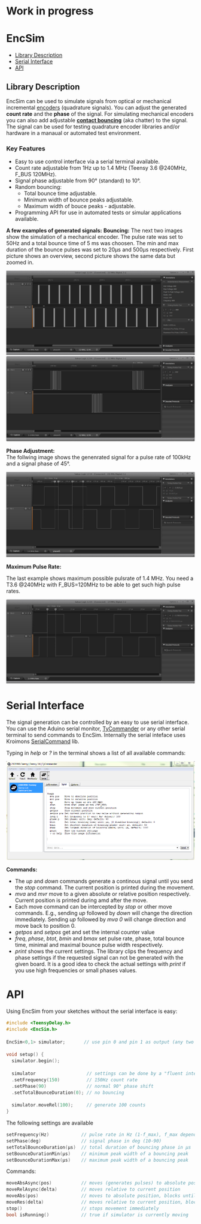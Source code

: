# Work in progress

# EncSim
- [Library Description](#library-description)
- [Serial Interface](#serial-interface)
- [API](#api)


## Library Description 
EncSim can be used to simulate signals from optical or mechanical incremental [encoders](https://en.wikipedia.org/wiki/Rotary_encoder#Incremental_rotary_encoder) (quadrature signals). You can adjust the generated **count rate** and the **phase** of the signal. For simulating mechanical encoders you can also add adjustable [**contact bouncing**](https://en.wikipedia.org/wiki/Switch#Contact_bounce) (aka chatter) to the signal.
The signal can be used for testing quadrature encoder libraries and/or hardware in a manaual or automated test environment.

### Key Features
- Easy to use control interface via a serial terminal available.
- Count rate adjustable from 1Hz up to 1.4 MHz (Teensy 3.6 @240MHz, F_BUS 120MHz).
- Signal phase adjustable from 90° (standard) to 10°.
- Random bouncing:
  - Total bounce time adjustable.
  - Minimum width of bounce peaks adjustable.
  - Maximum width of bouce peaks - adjustable.
- Programming API for use in automated tests or simular applications available.

**A few examples of generated signals:**
**Bouncing:** 
The next two images show the simulation of a mechanical encoder. The pulse rate was set to 50Hz and a total bounce time of 5 ms was choosen. The min and max duration of the bounce pulses was set to 20µs and 500µs respectively. First picture shows an overview, second picture shows the same data but zoomed in.

![50Hz with enabled bouncing](/media/50Hz_bounce5000_20_500.PNG?raw=true "50 Hz bouncing")
![50Hz with enabled bouncing](/media/50Hz_bounce5000_20_500_zoom.PNG?raw=true "50 Hz bouncing")

**Phase Adjustment:**  
The follwing image shows the genenrated signal for a pulse rate of 100kHz and a signal phase of 45°. 

![100kHz, 45deg](/media/100kHz45deg.PNG?raw=true "100KHz, 45deg")

**Maximum Pulse Rate:**

The last example shows maximum possible pulsrate of 1.4 MHz. You need a T3.6 @240MHz with F_BUS=120MHz to be able to get such high pulse rates.

![100kHz, 45deg](/media/1_4MHz.PNG?raw=true)

# Serial Interface
The signal generation can be controlled by an easy to use serial interface. You can use the Aduino serial monitor,  [TyCommander](https://github.com/Koromix/tytools) or any other serial terminal to send commands to EncSim. Internally the serial inteface uses Kroimons [SerialCommand](https://github.com/kroimon/Arduino-SerialCommand) lib.

Typing in *help* or *?* in the terminal shows a list of all available commands:

![help output](/media/interface.PNG?raw=true)

**Commands:**

- The *up* and *down* commands generate a continous signal until you send the *stop* command. The current position is printed during the movement.
- *mva* and *mvr* move to a given absolute or relative position respectively. Current position is printed during amd after the move.
- Each move command can be intercepted by *stop* or other move commands. E.g., sending *up* followed by *down* will change the direction immediately. Sending *up* followed by *mva 0* will change direction and move back to position 0.
- *getpos* and *setpos* get and set the internal counter value
- *freq*, *phase*, *btot*, *bmin* and *bmax* set pulse rate, phase, total bounce time, minimal and maximal bounce pulse width respectively.
- *print* shows the current settings. The library clips the frequency and phase settings if the requested signal can not be generated with the given board. It is a good idea to check the actual settings with *print* if you use high frequencies or small phases values.

# API
Using EncSim from your sketches without the serial interface is easy:
```c++
#include <TeensyDelay.h>
#include <EncSim.h>

EncSim<0,1> simulator;       // use pin 0 and pin 1 as output (any two digital pins can be used)

void setup() {
  simulator.begin();

  simulator                   // settings can be done by a "fluent interface"
  .setFrequency(150)          // 150Hz count rate
  .setPhase(90)               // normal 90° phase shift
  .setTotalBounceDuration(0); // no bouncing
  
  simulator.moveRel(100);     // generate 100 counts
}
```
The following settings are available
```c++
setFrequency(Hz)            // pulse rate in Hz (1-f_max), f_max depends on board and F_BUS settings
setPhase(deg)               // signal phase in deg (10-90)
setTotalBounceDuration(µs)  // total duration of bouncing phase in µs
setBounceDurationMin(µs)    // minimum peak width of a bouncing peak
setBounceDurationMax(µs)    // maximum peak width of a bouncing peak
```
Commands:
```c++
moveAbsAsync(pos)           // moves (generates pulses) to absolute position, returns after starting the move
moveRelAsync(delta)         // moves relative to current position
moveAbs(pos)                // moves to absolute position, blocks until movement is done
moveRes(delta)              // moves relative to current position, blocks until movement is done
stop()                      // stops movement immediately
bool isRunning()            // true if simulator is currently moving
```


